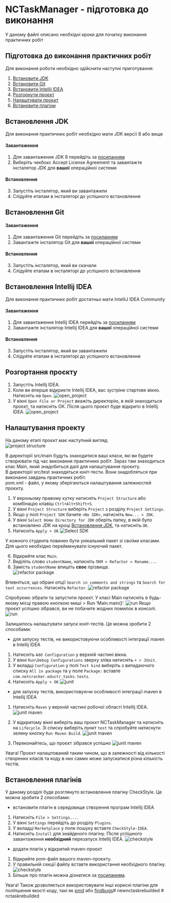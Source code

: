 # NCTaskManager - підготовка до виконання
У даному файлі описано необхідні кроки для початку виконання практичних робіт

Підготовка до виконання практичних робіт
--------------
Для виконання роботи необхідно здійснити наступні приготування:
1. [Встановити JDK](#встановлення-jdk)
2. [Встановити Git](#встановлення-git)
3. [Встановити Intellij IDEA](#встановлення-intellij-idea)
4. [Розгорнути проєкт](#Розгортання-проекту)
5. [Налаштувати проєкт](#налаштування-проекту)
6. [Встановити плагіни](#встановлення-плагінів)

## Встановлення JDK
Для виконання практичних робіт необхідно мати JDK версії 8 або вище

#### Завантаження
1. Для завантаження JDK 8 перейдіть за [посиланням](https://www.oracle.com/technetwork/java/javase/downloads/jdk8-downloads-2133151.html)
2. Виберіть чекбокс Accept License Agreement та завантажте інсталятор JDK для **вашої** операційної системи
#### Встановлення
3. Запустіть інсталятор, який ви завантажили
4. Слідуйте етапам в інсталяторі до успішного встановлення

## Встановлення Git
#### Завантаження
1. Для завантаження Git перейдіть за [посиланням](https://git-scm.com/downloads)
2. Завантажте інсталятор Git для **вашої** операційної системи
#### Встановлення
3. Запустіть інсталятор, який ви скачали
4. Слідуйте етапам в інсталяторі до успішного встановлення

## Встановлення Intellij IDEA
Для виконання практичних робіт достатньо мати IntelliJ IDEA Community

#### Завантаження
1. Для завантаження Intellij IDEA перейдіть за [посиланням](https://www.jetbrains.com/idea/download/#section=windows)
2. Завантажте інсталятор Intellij IDEA для **вашої** операційної системи
#### Встановлення
3. Запустіть інсталятор, який ви завантажили
4. Слідуйте етапам в інсталяторі до успішного встановлення

## Розгортання проєкту
1. Запустіть Intellij IDEА.
2. Коли ви вперше відкриєте Intellij IDEА, вас зустріне стартове вікно. Натисніть на `Open`.
 ![open_project](readme_img/1.png)
3. У вікні `Open File or Project` вкажіть директорію, в якій знаходиться проєкт, та натисніть ОК. Після цього проєкт буде відкрито в Intellij IDEА.
 ![open_project](readme_img/2.png)
 
## Налаштування проекту
На даному етапі проєкт має наступний вигляд<br>
![project structure](readme_img/3.png)

В директорії src/main будуть знаходитися ваші класи, які ви будете створювати під час виконання практичних робіт. 
Зараз там знаходиться клас Main, який знадобиться далі для налаштування проєкту.<br>
В директорії src/test знаходяться юніт-тести. Вони знадобляться при виконанні завдань практичних робіт.<br>
pom.xml - файл, у якому зберігаються налаштування залежностей проєкту.

1. У верхньому правому кутку натисніть `Project Structure` або комбінацію клавіш `Ctrl+Alt+Shift+S`. 
2. У вікні `Project Structure` виберіть `Project` з розділу `Project Settings`.
3. Якщо у полі `Project SDK` бачите `<No SDK>`, натисніть `New... > JDK`. 
4. У вікні `Select Home Directory for JDK` оберіть папку, в якій було встановлено JDK на кроці [Встановлення JDK](#встановлення-jdk),
та натисніть `OK`.
5. Натисніть `Apply > OK`
![Select SDK](readme_img/1.gif)

У кожного студента повинен бути унікальний пакет зі своїми класами. Для цього необхідно перейменувати існуючий пакет.

6. Відкрийте клас `Main`. 
7. Виділіть слово `studentName`, натисніть `ПКМ > Refactor > Rename...`. 
8. Замість `studentName` впишіть **своє** прізвище.                                                                            
![refactor package](readme_img/2.gif)

Впевніться, що обрані опції `Search in comments and strings` та `Search for text occurrences`. Натисніть `Refactor`.
![refactor package](readme_img/2_1.png)

Спробуємо зібрати та запустити проєкт. У класі Main натисніть в будь-якому місці правою кнопкою миші > Run ‘Main.main()’.
![run](readme_img/2_2.png)
Якщо проєкт успішно зібрався, ви не побачите жодних помилок в консолі.
![run](readme_img/2_3.png)


Залишилось налаштувати запуск юніт-тестів. Це можна зробити 2 способами:

- для запуску тестів, не використовуючи особливості інтеграції maven в Intellij IDEА  

1. Натисніть `Add Configuration` у верхній частині вікна. 
2. У вікні `Run\Debug Configurations` зверху зліва натисніть `+ > JUnit`. 
3. У вкладці `Configuration` у полі `Test kind` виберіть з випадаючого списку `All in package` та у поле `Package:`
вставте `com.netcracker.eductr.tasks.tests`. 
4. Натисніть `Apply > OK`
![junit](readme_img/3.gif)

- для запуску тестів, використовуючи особливості інтеграції maven в Intellij IDEА  

1. Натисніть `Maven` у верхній частині робочої області Intellij IDEА.
![junit maven](readme_img/4.png)

2. У відкритому вікні виберіть ваш проєкт NCTaskManager та натисніть на `Lifecycle`. Зі списку виберіть пункт `test` та спробуйте натиснути зелену кнопку `Run Maven Build`.
![junit maven](readme_img/5.png)

3. Переконайтесь, що проєкт зібрався успішно
![junit maven](readme_img/6.png)

Увага! Проєкт налаштований таким чином, що в залежності від кількості створених класів та коду в них самих може запускатися різна кількість тестів.

## Встановлення плагінів

У даному розділі буде розглянуто встановлення плагіну CheckStyle. Це можна зробити 2 способами:

- встановити плагін в середовище створення програм Intellij IDEА 

1. Натисніть `File > Settings...`.
2. У вікні `Settings` перейдіть до розділу `Plugins`.
3. У вкладці `Marketplace` у поле пошуку вставте `CheckStyle-IDEA`.
4. Натисніть `Install` для знайденого плагіну. Після успішного завантаження **необхідний** перезапуск Intellij IDEA.
![checkstyle](readme_img/4.gif)

- додати плагін у відкритий maven-проєкт 

1. Відкрийте pom-файл вашого maven-проєкту.
2. У правильній секції файлу вставте використання необхідного плагіну.
![checkstyle](readme_img/7.png)
3. Більше про плагін можна дізнатися за [посиланням](https://maven.apache.org/plugins/maven-checkstyle-plugin/).

Увага! Також дозволяється використовувати інші корисні плагіни для поліпшення якості коду, такі як [pmd](https://maven.apache.org/plugins/maven-pmd-plugin/) або [findbugs](https://gleclaire.github.io/findbugs-maven-plugin/)#   n e w n c t a s k r e b u i l d e d  
 #   n c t a s k r e b u i l d e d  
 